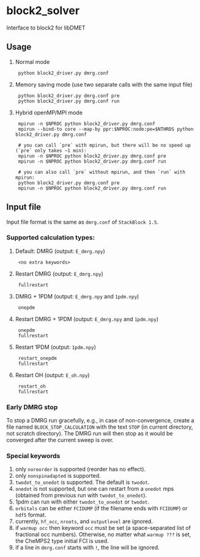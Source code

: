 # block2_solver
Interface to block2 for libDMET

## Usage

1. Normal mode

        python block2_driver.py dmrg.conf

2. Memory saving mode (use two separate calls with the same input file)

        python block2_driver.py dmrg.conf pre
        python block2_driver.py dmrg.conf run

3. Hybrid openMP/MPI mode

        mpirun -n $NPROC python block2_driver.py dmrg.conf
        mpirun --bind-to core --map-by ppr:$NPROC:node:pe=$NTHRDS python block2_driver.py dmrg.conf

        # you can call `pre` with mpirun, but there will be no speed up (`pre` only takes ~1 min):
        mpirun -n $NPROC python block2_driver.py dmrg.conf pre
        mpirun -n $NPROC python block2_driver.py dmrg.conf run

        # you can also call `pre` without mpirun, and then `run` with mpirun:
        python block2_driver.py dmrg.conf pre
        mpirun -n $NPROC python block2_driver.py dmrg.conf run

## Input file

Input file format is the same as `dmrg.conf` of `StackBlock 1.5`.

### Supported calculation types:

1. Default: DMRG (output: `E_dmrg.npy`)

        <no extra keywords>
2. Restart DMRG (output: `E_dmrg.npy`)

        fullrestart
3. DMRG + 1PDM (output: `E_dmrg.npy` and `1pdm.npy`)

        onepdm
4. Restart DMRG + 1PDM (output: `E_dmrg.npy` and `1pdm.npy`)

        onepdm
        fullrestart
5. Restart 1PDM (output: `1pdm.npy`)

        restart_onepdm
        fullrestart
6. Restart OH (output: `E_oh.npy`)

        restart_oh
        fullrestart

### Early DMRG stop

To stop a DMRG run gracefully, e.g., in case of non-convergence, 
create a file named `BLOCK_STOP_CALCULATION` with the text `STOP` (in current directory, not scratch directory).
The DMRG run will then stop as it would be converged after the current sweep is over.

### Special keywords

1. only `noreorder` is supported (reorder has no effect).
2. only `nonspinadapted` is supported.
3. `twodot_to_onedot` is supported. The default is `twodot`.
4. `onedot` is not supported, but one can restart from a `onedot` mps (obtained from previous run with `twodot_to_onedot`).
5. 1pdm can run with either `twodot_to_onedot` or `twodot`.
6. `orbitals` can be either `FCIDUMP` (if the filename ends with `FCIDUMP`) or `hdf5` format.
7. currently, `hf_occ`, `nroots`, and `outputlevel` are ignored.
8. if `warmup occ` then keyword `occ` must be set (a space-separated list of fractional occ numbers).
   Otherwise, no matter what `warmup ???` is set, the CheMPS2 type initial FCI is used.
9. if a line in `dmrg.conf` starts with `!`, the line will be ignored.
